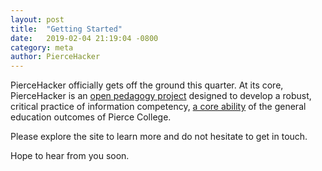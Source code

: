 ```yaml
---
layout: post
title:  "Getting Started"
date:   2019-02-04 21:19:04 -0800
category: meta
author: PierceHacker
---
```


PierceHacker officially gets off the ground this quarter. At its core, PierceHacker is an [open pedagogy project](https://www.jessestommel.com/textbooks-oer-and-the-need-for-open-pedagogy/) designed to develop a robust, critical practice of information competency, [a core ability](https://www.pierce.ctc.edu/degree-outcomes) of the general education outcomes of Pierce College.

Please explore the site to learn more and do not hesitate to get in touch.

Hope to hear from you soon.
